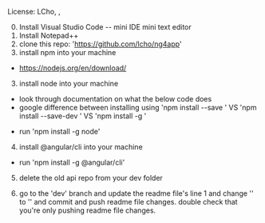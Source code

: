 License: LCho, <name>, <name>

0. Install Visual Studio Code -- mini IDE mini text editor
0. Install Notepad++
1. clone this repo: 'https://github.com/lcho/ng4app'
2. install npm into your machine
- https://nodejs.org/en/download/
3. install node into your machine
* look through documentation on what the below code does
* google difference between installing using 'npm install --save <package>'   VS   'npm install --save-dev <package>'  VS 'npm install -g <package>' 
- run 'npm install -g node'

4. install @angular/cli into your machine
- run 'npm install -g @angular/cli'

5. delete the old api repo from your dev folder

6. go to the 'dev' branch and update the readme file's line 1 and change '<name>' to '<firstLetterOfFirstName><CompleteLastName>' and commit and push readme file changes. double check that you're only pushing readme file changes.



